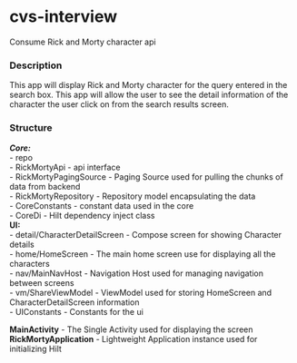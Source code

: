 # cvs-interview
Consume Rick and Morty character api

### Description <br/>
This app will display Rick and Morty character for the query entered in the search box.
This app will allow the user to see the detail information of the character the user click on from the 
search results screen.


### Structure<br/>

***Core:*** <br/>
    - repo<br/>
        - RickMortyApi - api interface<br/>
        - RickMortyPagingSource - Paging Source used for pulling the chunks of data from backend<br/>
        - RickMortyRepository - Repository model encapsulating the data<br/>
    - CoreConstants - constant data used in the core <br/>
    - CoreDi - Hilt dependency inject class<br/>
****UI:**** <br/>
    - detail/CharacterDetailScreen - Compose screen for showing Character details<br/>
    - home/HomeScreen - The main home screen use for displaying all the characters<br/>
    - nav/MainNavHost - Navigation Host used for managing navigation between screens<br/>
    - vm/ShareViewModel - ViewModel used for storing HomeScreen and CharacterDetailScreen information<br/>
    - UIConstants - Constants for the ui <br/>

****MainActivity**** - The Single Activity used for displaying the screen<br/>
****RickMortyApplication**** - Lightweight Application instance used for initializing Hilt<br/>

